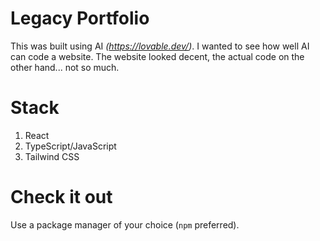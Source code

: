 # Legacy Portfolio
This was built using AI _(https://lovable.dev/)_. I wanted to see how well AI can code a website. The website looked decent, the actual code on the other hand... not so much.

# Stack
1. React
2. TypeScript/JavaScript
3. Tailwind CSS

# Check it out
Use a package manager of your choice (`npm` preferred).
